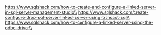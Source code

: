 https://www.sqlshack.com/how-to-create-and-configure-a-linked-server-in-sql-server-management-studio\\
https://www.sqlshack.com/create-configure-drop-sql-server-linked-server-using-transact-sql\\
https://www.sqlshack.com/how-to-configure-a-linked-server-using-the-odbc-driver\\